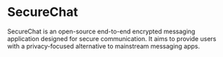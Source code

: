 # SecureChat
SecureChat is an open-source end-to-end encrypted messaging application designed for secure communication. It aims to provide users with a privacy-focused alternative to mainstream messaging apps. 
